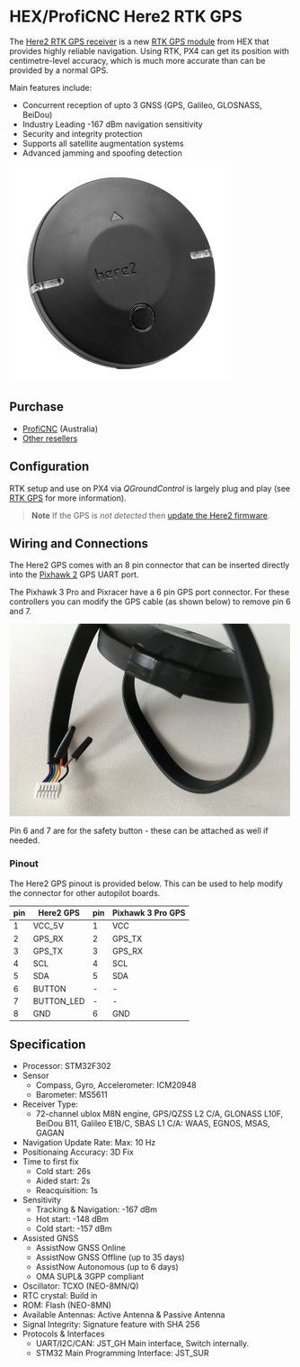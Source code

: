 # HEX/ProfiCNC Here2 RTK GPS

The [Here2 RTK GPS receiver](http://www.proficnc.com/all-products/152-gps-module.html) is a new [RTK GPS module](../gps_compass/rtk_gps.md) from HEX that provides highly reliable navigation. Using RTK, PX4 can get its position with centimetre-level accuracy, which is much more accurate than can be provided by a normal GPS.

Main features include:
- Concurrent reception of upto 3 GNSS (GPS, Galileo, GLOSNASS, BeiDou)
- Industry Leading -167 dBm navigation sensitivity
- Security and integrity protection
- Supports all satellite augmentation systems
- Advanced jamming and spoofing detection


<img src="../../assets/hardware/gps/here2_gps_module.jpg" />


## Purchase

* [ProfiCNC](http://www.proficnc.com/all-products/152-gps-module.html) (Australia)
* [Other resellers](http://www.proficnc.com/stores)

## Configuration

RTK setup and use on PX4 via *QGroundControl* is largely plug and play (see [RTK GPS](../advanced_features/rtk-gps.md) for more information).

> **Note** If the GPS is *not detected* then [update the Here2 firmware](https://docs.cubepilot.org/user-guides/here-2/updating-here-2-firmware).

## Wiring and Connections

The Here2 GPS comes with an 8 pin connector that can be inserted directly into the [Pixhawk 2](http://www.hex.aero/wp-content/uploads/2016/07/DRS_Pixhawk-2-17th-march-2016.pdf) GPS UART port.

The Pixhawk 3 Pro and Pixracer have a 6 pin GPS port connector. For these controllers you can modify the GPS cable (as shown below) to remove pin 6 and 7. 

<img src="../../assets/hardware/gps/rtk_here_plug_gps_to_6pin_connector.jpg" width="500px" /> 

Pin 6 and 7 are for the safety button - these can be attached as well if needed.

### Pinout

The Here2 GPS pinout is provided below. This can be used to help modify the connector for other autopilot boards.

| pin | Here2 GPS     | pin | Pixhawk 3 Pro GPS |
| --- | ------------- | --- | ----------------- |
| 1   | VCC_5V        | 1   | VCC               |
| 2   | GPS_RX        | 2   | GPS_TX            |
| 3   | GPS_TX        | 3   | GPS_RX            |
| 4   | SCL           | 4   | SCL               |
| 5   | SDA           | 5   | SDA               |
| 6   | BUTTON        | -   | -                 |
| 7   | BUTTON_LED    | -   | -                 |
| 8   | GND           | 6   | GND               |

## Specification

* Processor: STM32F302
* Sensor
  * Compass, Gyro, Accelerometer: ICM20948
  * Barometer: MS5611
* Receiver Type:
  * 72-channel ublox M8N engine, GPS/QZSS L2 C/A, GLONASS L10F, BeiDou B11, Galileo E1B/C, SBAS L1 C/A: WAAS, EGNOS, MSAS, GAGAN
* Navigation Update Rate: Max: 10 Hz
* Positionaing Accuracy: 3D Fix
* Time to first fix
  * Cold start: 26s
  * Aided start: 2s
  * Reacquisition: 1s
* Sensitivity
  * Tracking & Navigation: -167 dBm
  * Hot start: -148 dBm
  * Cold start: -157 dBm
* Assisted GNSS
  * AssistNow GNSS Online
  * AssistNow GNSS Offline (up to 35 days)
  * AssistNow Autonomous (up to 6 days)
  * OMA SUPL& 3GPP compliant
* Oscillator: TCXO (NEO-8MN/Q)
* RTC crystal: Build in
* ROM: Flash (NEO-8MN)
* Available Antennas: Active Antenna & Passive Antenna
* Signal Integrity: Signature feature with SHA 256
* Protocols & Interfaces
  * UART/I2C/CAN: JST_GH Main interface, Switch internally.
  * STM32 Main Programming Interface: JST_SUR
  

